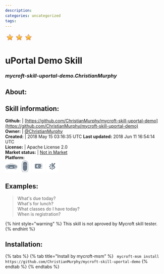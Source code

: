 ```yaml
--- 
description: 
categories: uncategorized   
tags:   
---
```


![](../.gitbook/assets/star.png)![](../.gitbook/assets/star.png)![](../.gitbook/assets/star.png)  
# uPortal Demo Skill  
### _mycroft-skill-uportal-demo.ChristianMurphy_  
## About:  


## Skill information:  
**Github:** | [https://github.com/ChristianMurphy/mycroft-skill-uportal-demo](https://github.com/ChristianMurphy/mycroft-skill-uportal-demo)  
**Owner:** | [@ChristianMurphy](https://github.com/ChristianMurphy)  
**Created:** | 2018 May 15 03:16:35 UTC  **Last updated:** 2018 Jun 11 16:54:14 UTC  
**License:** | Apache License 2.0  
**Market status:** | [Not in Market](https://market.mycroft.ai/skill/)  
**Platform:**  
 ![](../.gitbook/assets/mark-1-icon.png)  ![](../.gitbook/assets/mark-2-icon.png)  ![](../.gitbook/assets/picroft-icon.png)  ![](../.gitbook/assets/kde.png)   
## Examples:  
> What's due today?  
> What's for lunch?  
> What classes do I have today?  
> When is registration?  
  
{% hint style="warning" %}
This skill is not aproved by Mycroft skill tester.
{% endhint %}
    
## Installation:  
{% tabs %}
{% tab title="Install by mycroft-msm" %}
``` mycroft-msm install https://github.com/ChristianMurphy/mycroft-skill-uportal-demo```
{% endtab %}
  {% endtabs %}
  